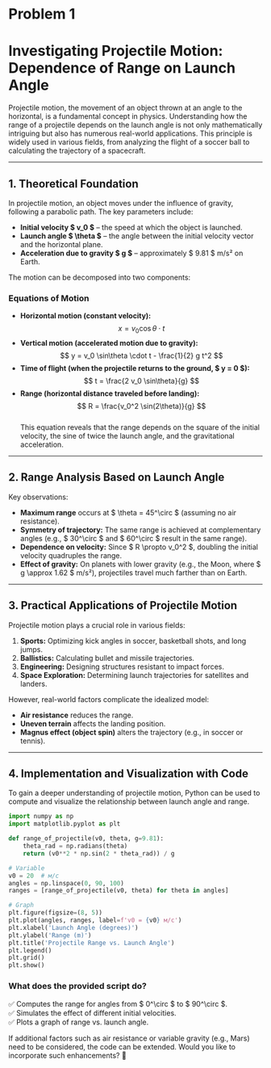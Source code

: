 # Problem 1

# **Investigating Projectile Motion: Dependence of Range on Launch Angle**  

Projectile motion, the movement of an object thrown at an angle to the horizontal, is a fundamental concept in physics. Understanding how the range of a projectile depends on the launch angle is not only mathematically intriguing but also has numerous real-world applications. This principle is widely used in various fields, from analyzing the flight of a soccer ball to calculating the trajectory of a spacecraft.  

---

## **1. Theoretical Foundation**  

In projectile motion, an object moves under the influence of gravity, following a parabolic path. The key parameters include:  

- **Initial velocity $ v_0 $** – the speed at which the object is launched.  
- **Launch angle $ \theta $** – the angle between the initial velocity vector and the horizontal plane.  
- **Acceleration due to gravity $ g $** – approximately $ 9.81 $ m/s² on Earth.  

The motion can be decomposed into two components:  

### **Equations of Motion**  
- **Horizontal motion (constant velocity):**  
  $$
  x = v_0 \cos\theta \cdot t
  $$  
- **Vertical motion (accelerated motion due to gravity):**  
  $$
  y = v_0 \sin\theta \cdot t - \frac{1}{2} g t^2
  $$  
- **Time of flight (when the projectile returns to the ground, $ y = 0 $):**  
  $$
  t = \frac{2 v_0 \sin\theta}{g}
  $$  
- **Range (horizontal distance traveled before landing):**  
  $$
  R = \frac{v_0^2 \sin(2\theta)}{g}
  $$  
This equation reveals that the range depends on the square of the initial velocity, the sine of twice the launch angle, and the gravitational acceleration.  

---

## **2. Range Analysis Based on Launch Angle**  

Key observations:  

- **Maximum range** occurs at $ \theta = 45^\circ $ (assuming no air resistance).  
- **Symmetry of trajectory:** The same range is achieved at complementary angles (e.g., $ 30^\circ $ and $ 60^\circ $ result in the same range).  
- **Dependence on velocity:** Since $ R \propto v_0^2 $, doubling the initial velocity quadruples the range.  
- **Effect of gravity:** On planets with lower gravity (e.g., the Moon, where $ g \approx 1.62 $ m/s²), projectiles travel much farther than on Earth.  

---

## **3. Practical Applications of Projectile Motion**  

Projectile motion plays a crucial role in various fields:  

1. **Sports:** Optimizing kick angles in soccer, basketball shots, and long jumps.  
2. **Ballistics:** Calculating bullet and missile trajectories.  
3. **Engineering:** Designing structures resistant to impact forces.  
4. **Space Exploration:** Determining launch trajectories for satellites and landers.  

However, real-world factors complicate the idealized model:  
- **Air resistance** reduces the range.  
- **Uneven terrain** affects the landing position.  
- **Magnus effect (object spin)** alters the trajectory (e.g., in soccer or tennis).  

---

## **4. Implementation and Visualization with Code**  

To gain a deeper understanding of projectile motion, Python can be used to compute and visualize the relationship between launch angle and range.  

```python
import numpy as np
import matplotlib.pyplot as plt

def range_of_projectile(v0, theta, g=9.81):
    theta_rad = np.radians(theta)
    return (v0**2 * np.sin(2 * theta_rad)) / g

# Variable
v0 = 20  # м/с
angles = np.linspace(0, 90, 100) 
ranges = [range_of_projectile(v0, theta) for theta in angles]

# Graph
plt.figure(figsize=(8, 5))
plt.plot(angles, ranges, label=f'v0 = {v0} м/с')
plt.xlabel('Launch Angle (degrees)')
plt.ylabel('Range (m)')
plt.title('Projectile Range vs. Launch Angle')
plt.legend()
plt.grid()
plt.show()
```

### **What does the provided script do?**  
✅ Computes the range for angles from $ 0^\circ $ to $ 90^\circ $.  
✅ Simulates the effect of different initial velocities.  
✅ Plots a graph of range vs. launch angle.  

If additional factors such as air resistance or variable gravity (e.g., Mars) need to be considered, the code can be extended. Would you like to incorporate such enhancements? 🚀  
